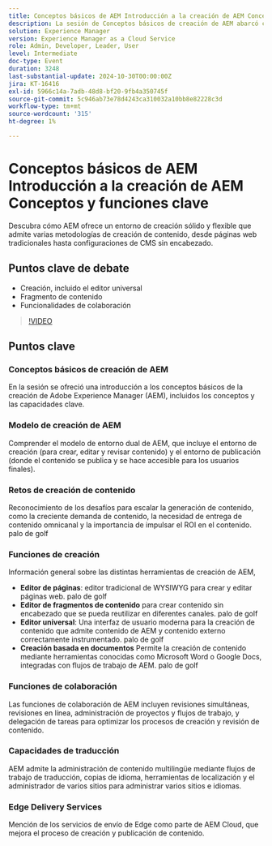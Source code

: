 ```yaml
---
title: Conceptos básicos de AEM Introducción a la creación de AEM Conceptos y funciones clave
description: La sesión de Conceptos básicos de creación de AEM abarcó conceptos clave, el modelo de entorno dual, los desafíos de creación de contenido, las herramientas de creación, las funciones de colaboración y traducción, y los servicios de entrega de Edge.
solution: Experience Manager
version: Experience Manager as a Cloud Service
role: Admin, Developer, Leader, User
level: Intermediate
doc-type: Event
duration: 3248
last-substantial-update: 2024-10-30T00:00:00Z
jira: KT-16416
exl-id: 5966c14a-7adb-48d8-bf20-9fb4a350745f
source-git-commit: 5c946ab73e78d4243ca310032a10bb8e82228c3d
workflow-type: tm+mt
source-wordcount: '315'
ht-degree: 1%

---
```


# Conceptos básicos de AEM Introducción a la creación de AEM Conceptos y funciones clave

Descubra cómo AEM ofrece un entorno de creación sólido y flexible que admite varias metodologías de creación de contenido, desde páginas web tradicionales hasta configuraciones de CMS sin encabezado.

## Puntos clave de debate

* Creación, incluido el editor universal
* Fragmento de contenido
* Funcionalidades de colaboración

>[!VIDEO](https://video.tv.adobe.com/v/3435747/?learn=on)

## Puntos clave

### Conceptos básicos de creación de AEM

En la sesión se ofreció una introducción a los conceptos básicos de la creación de Adobe Experience Manager (AEM), incluidos los conceptos y las capacidades clave.

### Modelo de creación de AEM

Comprender el modelo de entorno dual de AEM, que incluye el entorno de creación (para crear, editar y revisar contenido) y el entorno de publicación (donde el contenido se publica y se hace accesible para los usuarios finales).

### Retos de creación de contenido

Reconocimiento de los desafíos para escalar la generación de contenido, como la creciente demanda de contenido, la necesidad de entrega de contenido omnicanal y la importancia de impulsar el ROI en el contenido. palo de golf

### Funciones de creación

Información general sobre las distintas herramientas de creación de AEM,

* **Editor de páginas**: editor tradicional de WYSIWYG para crear y editar páginas web. palo de golf
* **Editor de fragmentos de contenido** para crear contenido sin encabezado que se pueda reutilizar en diferentes canales. palo de golf
* **Editor universal**: Una interfaz de usuario moderna para la creación de contenido que admite contenido de AEM y contenido externo correctamente instrumentado. palo de golf
* **Creación basada en documentos** Permite la creación de contenido mediante herramientas conocidas como Microsoft Word o Google Docs, integradas con flujos de trabajo de AEM. palo de golf

### Funciones de colaboración

Las funciones de colaboración de AEM incluyen revisiones simultáneas, revisiones en línea, administración de proyectos y flujos de trabajo, y delegación de tareas para optimizar los procesos de creación y revisión de contenido.

### Capacidades de traducción

AEM admite la administración de contenido multilingüe mediante flujos de trabajo de traducción, copias de idioma, herramientas de localización y el administrador de varios sitios para administrar varios sitios e idiomas.

### Edge Delivery Services

Mención de los servicios de envío de Edge como parte de AEM Cloud, que mejora el proceso de creación y publicación de contenido.
